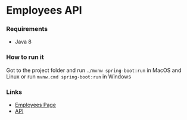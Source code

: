 # Employees API

### Requirements
* Java 8

### How to run it
Got to the project folder and run `./mvnw spring-boot:run` in MacOS and Linux
or run `mvnw.cmd spring-boot:run` in Windows

### Links
* [Employees Page](http://localhost:8080/html/employees)
* [API](http://localhost:8080/api/employees)